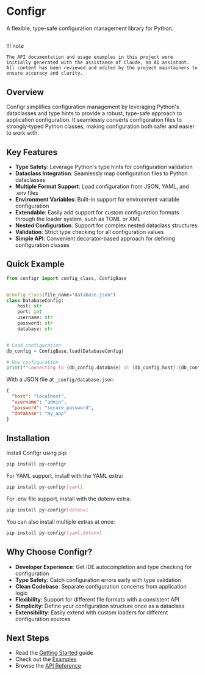 # Configr

A flexible, type-safe configuration management library for Python.

##  

!!! note

    The API documentation and usage examples in this project were initially generated with the assistance of Claude, an AI assistant. All content has been reviewed and edited by the project maintainers to ensure accuracy and clarity.

## Overview

Configr simplifies configuration management by leveraging Python's dataclasses and type hints to provide a robust,
type-safe approach to application configuration.
It seamlessly converts configuration files to strongly-typed Python classes, making configuration both safer and easier
to work with.

## Key Features

- **Type Safety**: Leverage Python's type hints for configuration validation
- **Dataclass Integration**: Seamlessly map configuration files to Python dataclasses
- **Multiple Format Support**: Load configuration from JSON, YAML, and .env files
- **Environment Variables**: Built-in support for environment variable configuration
- **Extendable**: Easily add support for custom configuration formats through the loader system, such as TOML or XML
- **Nested Configuration**: Support for complex nested dataclass structures
- **Validation**: Strict type checking for all configuration values
- **Simple API**: Convenient decorator-based approach for defining configuration classes

## Quick Example

```python
from configr import config_class, ConfigBase


@config_class(file_name="database.json")
class DatabaseConfig:
    host: str
    port: int
    username: str
    password: str
    database: str


# Load configuration
db_config = ConfigBase.load(DatabaseConfig)

# Use configuration
print(f"Connecting to {db_config.database} at {db_config.host}:{db_config.port}")
```

With a JSON file at `_config/database.json`:

```json
{
  "host": "localhost",
  "username": "admin",
  "password": "secure_password",
  "database": "my_app"
}
```

## Installation

Install Configr using pip:

```bash
pip install py-configr
```

For YAML support, install with the YAML extra:

```bash
pip install py-configr[yaml]
```

For .env file support, install with the dotenv extra:

```bash
pip install py-configr[dotenv]
```

You can also install multiple extras at once:

```bash
pip install py-configr[yaml,dotenv]
```

## Why Choose Configr?

- **Developer Experience**: Get IDE autocompletion and type checking for configuration
- **Type Safety**: Catch configuration errors early with type validation
- **Clean Codebase**: Separate configuration concerns from application logic
- **Flexibility**: Support for different file formats with a consistent API
- **Simplicity**: Define your configuration structure once as a dataclass
- **Extensibility**: Easily extend with custom loaders for different configuration sources

## Next Steps

- Read the [Getting Started](getting-started.md) guide
- Check out the [Examples](examples.md)
- Browse the [API Reference](api/config-base.md)